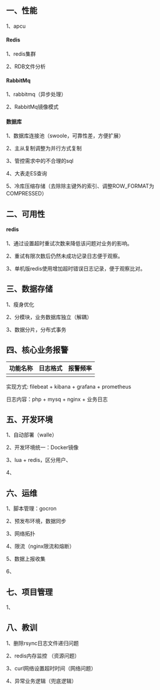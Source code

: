 ## 一、性能

1、apcu



#### Redis

1、redis集群

2、RDB文件分析



#### RabbitMq

1、rabbitmq（异步处理）

2、RabbitMq镜像模式



#### 数据库
1、数据库连接池（swoole，可靠性差，方便扩展）

2、主从复制调整为并行方式复制

3、管控需求中的不合理的sql

4、大表走ES查询

5、冷库压缩存储（去除除主键外的索引、调整ROW_FORMAT为COMPRESSED）



## 二、可用性

#### redis

1、通过设置超时重试次数来降低该问题对业务的影响。

 2、重试有限次数后仍然未成功记录日志便于观察。

3、单机版redis使用增加超时错误日志记录，便于观察比对。



## 三、数据存储

1、瘦身优化

2、分模块，业务数据库独立（解耦）

3、数据分片，分布式事务



## 四、核心业务报警

| 功能名称 | 日志格式 | 报警频率 |
| -------- | -------- | -------- |
|          |          |          |

实现方式: filebeat + kibana + grafana + prometheus

日志内容：php + mysq + nginx + 业务日志



## 五、开发环境

1、自动部署（walle）

2、开发环境统一：Docker镜像

3、lua + redis，区分用户、

4、



## 六、运维

1、脚本管理：gocron

2、预发布环境，数据同步

3、网络拓扑

4、限流（nginx限流和熔断）

5、数据上报收集

6、

## 七、项目管理

1、



## 八、教训

1、删除rsync日志文件递归问题

2、redis内存监控 （资源问题）

3、curl网络设置超时时间（网络问题）

4、异常业务逻辑（兜底逻辑）

